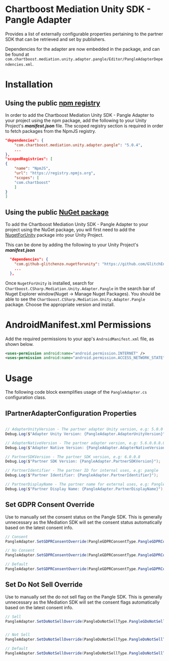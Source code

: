 # Chartboost Mediation Unity SDK - Pangle Adapter

Provides a list of externally configurable properties pertaining to the partner SDK that can be retrieved and set by publishers. 

Dependencies for the adapter are now embedded in the package, and can be found at `com.chartboost.mediation.unity.adapter.pangle/Editor/PangleAdapterDependencies.xml`.

# Installation

## Using the public [npm registry](https://www.npmjs.com/search?q=com.chartboost.mediation.unity.adapter.pangle)

In order to add the Chartboost Mediation Unity SDK - Pangle Adapter to your project using the npm package, add the following to your Unity Project's ***manifest.json*** file. The scoped registry section is required in order to fetch packages from the NpmJS registry.

```json
"dependencies": {
    "com.chartboost.mediation.unity.adapter.pangle": "5.0.4",
    ...
},
"scopedRegistries": [
{
    "name": "NpmJS",
    "url": "https://registry.npmjs.org",
    "scopes": [
    "com.chartboost"
    ]
}
]
```
## Using the public [NuGet package](https://www.nuget.org/packages/Chartboost.CSharp.Mediation.Unity.Adapter.Pangle)

To add the Chartboost Mediation Unity SDK - Pangle Adapter to your project using the NuGet package, you will first need to add the [NugetForUnity](https://github.com/GlitchEnzo/NuGetForUnity) package into your Unity Project.

This can be done by adding the following to your Unity Project's ***manifest.json***

```json
  "dependencies": {
    "com.github-glitchenzo.nugetforunity": "https://github.com/GlitchEnzo/NuGetForUnity.git?path=/src/NuGetForUnity",
    ...
  },
```

Once <code>NugetForUnity</code> is installed, search for `Chartboost.CSharp.Mediation.Unity.Adapter.Pangle` in the search bar of Nuget Explorer window(Nuget -> Manage Nuget Packages).
You should be able to see the `Chartboost.CSharp.Mediation.Unity.Adapter.Pangle` package. Choose the appropriate version and install.

# AndroidManifest.xml Permissions

Add the required permissions to your app's `AndroidManifest.xml` file, as shown below.

```xml
<uses-permission android:name="android.permission.INTERNET" />
<uses-permission android:name="android.permission.ACCESS_NETWORK_STATE" />
```

# Usage
The following code block exemplifies usage of the `PangleAdapter.cs` configuration class.

## IPartnerAdapterConfiguration Properties

```csharp

// AdapterUnityVersion - The partner adapter Unity version, e.g: 5.0.0
Debug.Log($"Adapter Unity Version: {PangleAdapter.AdapterUnityVersion}");

// AdapterNativeVersion - The partner adapter version, e.g: 5.6.0.0.8.0
Debug.Log($"Adapter Native Version: {PangleAdapter.AdapterNativeVersion}");

// PartnerSDKVersion - The partner SDK version, e.g: 6.0.0.8
Debug.Log($"Partner SDK Version: {PangleAdapter.PartnerSDKVersion}");

// PartnerIdentifier - The partner ID for internal uses, e.g: pangle
Debug.Log($"Partner Identifier: {PangleAdapter.PartnerIdentifier}");

// PartnerDisplayName - The partner name for external uses, e.g: Pangle
Debug.Log($"Partner Display Name: {PangleAdapter.PartnerDisplayName}");
```

## Set GDPR Consent Override

Use to manually set the consent status on the Pangle SDK. This is generally unnecessary as the Mediation SDK will set the consent status automatically based on the latest consent info.

```csharp
// Consent
PangleAdapter.SetGDPRConsentOverride(PangleGDPRConsentType.PangleGDPRConsentConsent);

// No Consent
PangleAdapter.SetGDPRConsentOverride(PangleGDPRConsentType.PangleGDPRConsentNoConsent);

// Default
PangleAdapter.SetGDPRConsentOverride(PangleGDPRConsentType.PangleGDPRConsentTypeDefault);
```

## Set Do Not Sell Override
Use to manually set the do not sell flag on the Pangle SDK. This is generally unnecessary as the Mediation SDK will set the consent flags automatically based on the latest consent info.

```csharp
// Sell
PangleAdapter.SetDoNotSellOverride(PangleDoNotSellType.PangleGDoNotSellTypeSell);


// Not Sell
PangleAdapter.SetDoNotSellOverride(PangleDoNotSellType.PangleDoNotSellTypeNotSell);

// Default
PangleAdapter.SetDoNotSellOverride(PangleDoNotSellType.PangleDoNotSellTypeDefault);
```